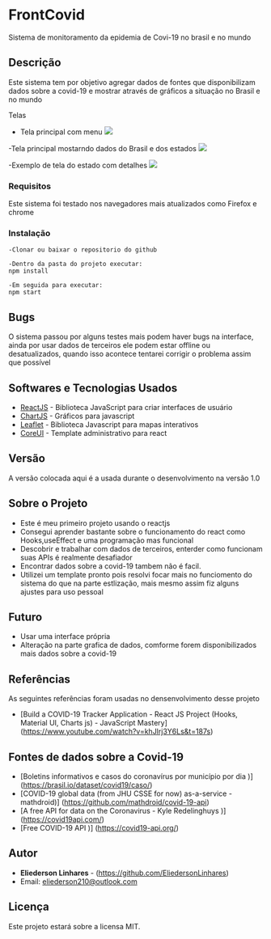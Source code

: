 # FrontCovid 

Sistema de monitoramento da epidemia de Covi-19 no brasil e no mundo

## Descrição

Este sistema tem por objetivo agregar dados de fontes que disponibilizam dados sobre a covid-19
e mostrar através de gráficos a situação no Brasil e no mundo

Telas

- Tela principal com menu
![](t1.png)

-Tela principal mostarndo dados do Brasil e dos estados
![](t2.png)

-Exemplo de tela do estado com detalhes
![](t3.png)


### Requisitos

Este sistema foi testado nos navegadores mais atualizados como Firefox e chrome

### Instalação

```
-Clonar ou baixar o repositorio do github
```
```
-Dentro da pasta do projeto executar:
npm install
```
```
-Em seguida para executar:
npm start
```

## Bugs

O sistema passou por alguns testes mais podem haver bugs na interface, ainda por 
usar dados de terceiros ele podem estar offline ou desatualizados, quando isso
acontece tentarei corrigir o problema assim que possível

## Softwares e Tecnologias Usados


* [ReactJS](https://pt-br.reactjs.org/) - Biblioteca JavaScript para criar interfaces de usuário
* [ChartJS](https://www.chartjs.org/) - Gráficos para javascript
* [Leaflet](https://leafletjs.com/) - Biblioteca Javascript para mapas interativos
* [CoreUI](https://coreui.io/react/) - Template administrativo para react 


## Versão

A versão colocada aqui é a usada durante o desenvolvimento na versão 1.0

## Sobre o Projeto

* Este é meu primeiro projeto usando o reactjs
* Consegui aprender bastante sobre o funcionamento do react como Hooks,useEffect 
e uma programação mas funcional
* Descobrir e trabalhar com dados de terceiros, enterder como funcionam suas APIs é realmente
desafiador
* Encontrar dados sobre a covid-19  tambem não é facil.
* Utilizei um template pronto pois resolvi focar mais no funciomento do sistema do que na parte
estlização, mais mesmo assim fiz alguns ajustes para uso pessoal


## Futuro

* Usar uma interface própria 
* Alteração na parte grafica de dados, comforme forem disponibilizados mais dados sobre a covid-19

## Referências

As seguintes referências foram usadas no densenvolvimento desse projeto

* [Build a COVID-19 Tracker Application - React JS Project (Hooks, Material UI, Charts js) - JavaScript Mastery] (https://www.youtube.com/watch?v=khJlrj3Y6Ls&t=187s)

## Fontes de dados sobre a Covid-19

* [Boletins informativos e casos do coronavírus por município por dia )] (https://brasil.io/dataset/covid19/caso/)
* [COVID-19 global data (from JHU CSSE for now) as-a-service - mathdroid)] (https://github.com/mathdroid/covid-19-api)
* [A free API for data on the Coronavirus - Kyle Redelinghuys )] (https://covid19api.com/)
* [Free COVID-19 API )] (https://covid19-api.org/)


## Autor

* **Eliederson Linhares**  - (https://github.com/EliedersonLinhares)
*   Email: eliederson210@outlook.com


## Licença

Este projeto estará sobre a licensa MIT.
